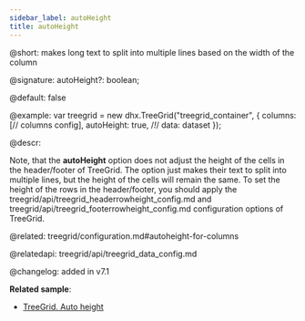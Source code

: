 ```yaml
---
sidebar_label: autoHeight
title: autoHeight
---  
```


@short: makes long text to split into multiple lines based on the width of the column

@signature: autoHeight?: boolean;

@default: false


@example: 
var treegrid = new dhx.TreeGrid("treegrid_container", {
	columns: [// columns config],
	autoHeight: true,  /*!*/
	data: dataset
});



@descr: 

Note, that the **autoHeight** option does not adjust the height of the cells in the header/footer of TreeGrid. The option just makes their text to split into multiple lines, but the height of the cells will remain the same. To set the height of the rows in the header/footer, you should apply the treegrid/api/treegrid_headerrowheight_config.md and treegrid/api/treegrid_footerrowheight_config.md configuration options of TreeGrid.

@related: treegrid/configuration.md#autoheight-for-columns

@relatedapi: treegrid/api/treegrid_data_config.md

@changelog: added in v7.1

**Related sample**:
- [TreeGrid. Auto height](https://snippet.dhtmlx.com/4158ftak)